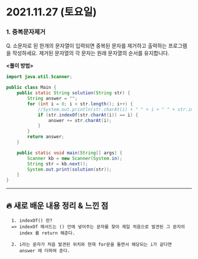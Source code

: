 # 2021.11.27 (토요일)
### **1. 중복문자제거**

Q. 소문자로 된 한개의 문자열이 입력되면 중복된 문자를 제거하고 출력하는 프로그램을 작성하세요.
   제거된 문자열의 각 문자는 원래 문자열의 순서를 유지합니다.


**<풀이 방법>**

```java
import java.util.Scanner;

public class Main {
    public static String solution(String str) {
        String answer = "";
        for (int i = 0; i < str.length(); i++) {
            //System.out.println(str.charAt(i) + " " + i + " " + str.indexOf(str.charAt(i)));
            if (str.indexOf(str.charAt(i)) == i) {
                answer += str.charAt(i);
            }
        }
        return answer;
    }

    public static void main(String[] args) {
        Scanner kb = new Scanner(System.in);
        String str = kb.next();
        System.out.print(solution(str));
    }
}
```



---
##  **🔥 새로 배운 내용 정리 & 느낀 점**

      1. indexOf() 란?
      => indexOf 메서드는 () 안에 넣어주는 문자를 찾아 제일 처음으로 발견된 그 문자의
         index 를 return 해준다.
      
      2. i라는 문자가 처음 발견된 위치와 현재 for문을 돌면서 해당되는 i가 같다면
         answer 에 더하여 준다.